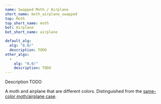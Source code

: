 ```yaml
---
name: Swapped Moth / Airplane
short_name: moth_airplane_swapped
top: Moth
top_short_name: moth
bot: Airplane
bot_short_name: airplane

default_alg:
  alg: "0,0/"
  description: TODO
other_algs:
  -
    alg: "0,0/"
    description: TODO
---
```


Description TODO

A moth and airplane that are different colors.  Distinguished from the <a href="moth_airplane.html">same-color moth/airplane case</a>.

